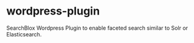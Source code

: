 wordpress-plugin
================

SearchBlox Wordpress Plugin to enable faceted search similar to Solr or Elasticsearch.
